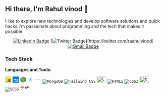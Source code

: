   ## Hi there, I'm Rahul vinod 👋
  I like to explore new technologies and develop software solutions and quick hacks.I'm passionate about programming and the tech that makes it possible.

<div align="center">
 
[![Linkedin Badge](https://img.shields.io/badge/-raahulvinod-blue?style=flat-square&logo=Linkedin&logoColor=white&link=https://www.linkedin.com/in/kunalraghav/)](https://www.linkedin.com/in/raahulvinod/) [![Twitter Badge](https://img.shields.io/badge/-@raahulvinod-1ca0f1?style=flat-square&labelColor=1ca0f1&logo=twitter&logoColor=white&link=https://twitter.com/raahulvinod_)](https://twitter.com/raahulvinod)
[![Gmail Badge](https://img.shields.io/badge/-rahulvinod135@gmail.com-c14438?style=flat-square&logo=Gmail&logoColor=white&link=mailto:rahulvinod135@gmail.com)](mailto:rahulvinod135@gmail.com)
 </div> 


### Tech Stack
**Languages and Tools:**  

<code><img height="20" src="https://raw.githubusercontent.com/github/explore/80688e429a7d4ef2fca1e82350fe8e3517d3494d/topics/javascript/javascript.png"></code>
<code><img height="20" src="https://raw.githubusercontent.com/github/explore/80688e429a7d4ef2fca1e82350fe8e3517d3494d/topics/typescript/typescript.png"></code>
<code><img height="20" src="https://raw.githubusercontent.com/github/explore/80688e429a7d4ef2fca1e82350fe8e3517d3494d/topics/nodejs/nodejs.png" alt="Node.js"></code>
<code><img height="20" src="https://raw.githubusercontent.com/github/explore/cebd63002168a05a6a642f309227eefeccd92950/topics/react/react.png" alt="React"></code>
<code><img height="20" src="https://raw.githubusercontent.com/github/explore/80688e429a7d4ef2fca1e82350fe8e3517d3494d/topics/express/express.png" alt="Express"></code>
<code><img height="20" src="https://cdn.iconscout.com/icon/free/png-256/mongodb-3-1175138.png" alt="MongoDB"></code>
<code><img height="20" src="https://seeklogo.com/images/T/tailwind-css-logo-5AD4175897-seeklogo.com.png" alt="Tailwind CSS"></code>
<code><img width="30px" height="20" src="https://raw.githubusercontent.com/jmnote/z-icons/master/svg/c.svg" title="C"></code>
<code><img height="20" src="https://img.icons8.com/color/48/000000/html-5.png" alt="HTML5"></code>
<code><img height="20" src="https://img.icons8.com/color/48/000000/css3.png" alt="CSS3"></code>
<code><img width="30px" height="20" src="https://raw.githubusercontent.com/jmnote/z-icons/master/svg/bootstrap.svg" title="bootstrap"></code>
<code><img height="20" src="https://img.icons8.com/color/48/000000/sass.png" alt="SCSS"></code>
<code><img width="30px" height="20" src="https://raw.githubusercontent.com/github/explore/80688e429a7d4ef2fca1e82350fe8e3517d3494d/topics/git/git.png" title="git"></code>






















